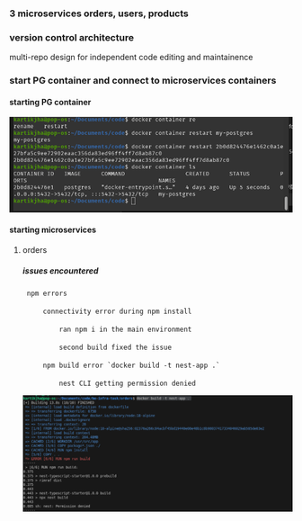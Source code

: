 ### 3 microservices orders, users, products

### version control architecture

multi-repo design for independent code editing and maintainence

### start PG container and connect to microservices containers 

#### starting PG container 

![pg continer up](progress/pg_container_up.png)


#### starting microservices

1. orders
    ##### issues encountered

        npm errors

            connectivity error during npm install

                ran npm i in the main environment

                second build fixed the issue

            npm build error `docker build -t nest-app .`

                nest CLI getting permission denied

    ![permission_denied_error](progress/npm_build_issue.png)